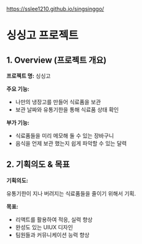 https://sslee1210.github.io/singsinggo/
# 싱싱고 프로젝트

## 1. Overview (프로젝트 개요)

**프로젝트 명:** 싱싱고

**주요 기능:**

- 나만의 냉장고를 만들어 식료품을 보관
- 보관 날짜와 유통기한을 통해 식료품 상태 확인

**부가 기능:**

- 식료품들을 미리 메모해 둘 수 있는 장바구니
- 음식을 언제 보관 했는지 쉽게 파악할 수 있는 달력

## 2. 기획의도 & 목표

**기획의도:**

유통기한이 지나 버려지는 식료품들을 줄이기 위해서 기획.

**목표:**

- 리액트를 활용하여 적응, 실력 향상
- 완성도 있는 UIUX 디자인
- 팀원들과 커뮤니케이션 능력 향상
